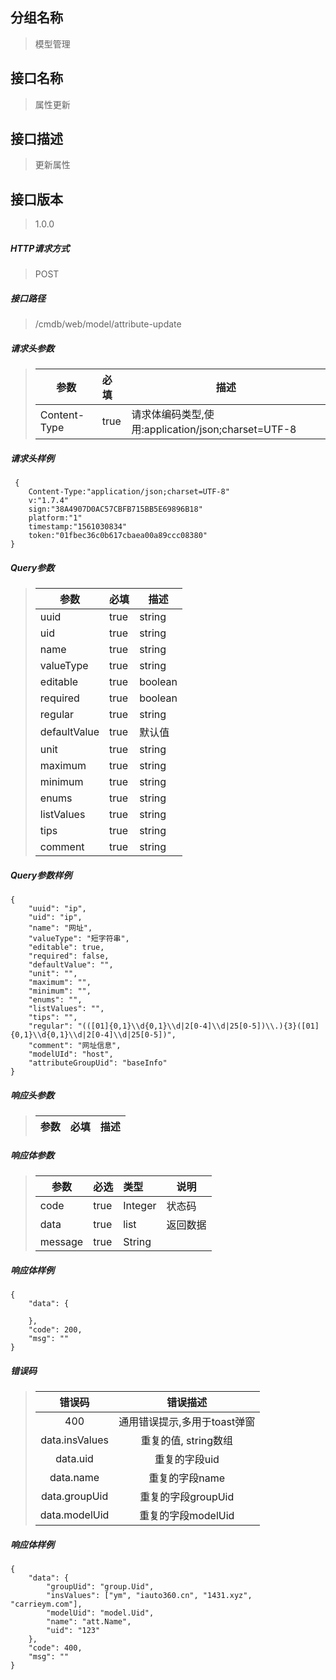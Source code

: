 ## 分组名称
> 模型管理

## 接口名称
> 属性更新

## 接口描述
> 更新属性

## 接口版本

> 1.0.0

##### HTTP请求方式

> POST

##### 接口路径
> /cmdb/web/model/attribute-update

##### 请求头参数
> | 参数       | 必填 | 描述            |
> | ---------- | :--- |  --------------- |
> | Content-Type |true|请求体编码类型,使用:application/json;charset=UTF-8|

##### 请求头样例
```
 {
    Content-Type:"application/json;charset=UTF-8"
    v:"1.7.4"
    sign:"38A4907D0AC57CBFB715BB5E69896B18"
    platform:"1"
    timestamp:"1561030834"
    token:"01fbec36c0b617cbaea00a89ccc08380"
}
```

##### Query参数
> | 参数       | 必填 | 描述            |
> | ---------- | :--- |  --------------- |
> | uuid |true|string|属性uuid|
> | uid |true|string|唯一标识|
> | name |true|string|名称|
> | valueType |true|string|类型:短字符,长字符,数字,浮点,枚举,日期,时间,用户,布尔,列表|
> | editable |true|boolean|是否可编辑，true-是，false-否|
> | required |true|boolean|是否必填，true-是，false-否|
> | regular |true|string|正则内容|
> | defaultValue |true|默认值|正则内容|
> | unit |true|string|单位|
> | maximum |true|string|最大值|
> | minimum |true|string|最小值|
> | enums |true|string|枚举值，json格式：{id1:value1,id2:value2...}|
> | listValues |true|string|列表值，值间用逗号隔开：value1,value2|
> | tips |true|string|用户提示内容|
> | comment |true|string|描述说明|


##### Query参数样例
```
{
    "uuid": "ip",
    "uid": "ip",
    "name": "网址",
    "valueType": "短字符串",
    "editable": true,
    "required": false,
    "defaultValue": "",
    "unit": "",
    "maximum": "",
    "minimum": "",
    "enums": "",
    "listValues": "",
    "tips": "",
    "regular": "(([01]{0,1}\\d{0,1}\\d|2[0-4]\\d|25[0-5])\\.){3}([01]{0,1}\\d{0,1}\\d|2[0-4]\\d|25[0-5])",
    "comment": "网址信息",
    "modelUId": "host",
    "attributeGroupUid": "baseInfo"
}
```

##### 响应头参数
> | 参数       | 必填 | 描述            |
> | ---------- | :--- |  --------------- |

##### 响应体参数
> | 参数       | 必选 | 类型 | 说明            |
> | ---------- | :--- | :--- | --------------- |
> | code |true|Integer|状态码|
> | data |true|list|返回数据|
> | message |true|String| |


##### 响应体样例
```
{
    "data": {
        
    },
    "code": 200,
    "msg": ""
}
```
##### 错误码
> | 错误码      |错误描述|
> | :----------: | :---------------: |
> | 400 |通用错误提示,多用于toast弹窗|
> | data.insValues |重复的值, string数组|
> | data.uid |重复的字段uid|
> | data.name |重复的字段name|
> | data.groupUid |重复的字段groupUid|
> | data.modelUid |重复的字段modelUid|

##### 响应体样例
```
{
    "data": {
        "groupUid": "group.Uid",
        "insValues": ["ym", "iauto360.cn", "1431.xyz", "carrieym.com"],
        "modelUid": "model.Uid",
        "name": "att.Name",
        "uid": "123"
    },
    "code": 400,
    "msg": ""
}